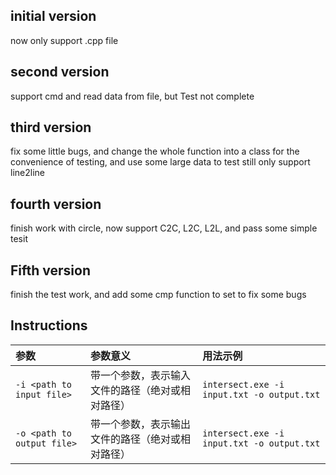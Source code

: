 ## initial version
now only support .cpp file

## second version
support cmd and read data from file, but Test not complete

## third version
fix some little bugs, and change the whole function into a class for the convenience of testing, and use some large data to test
still only support line2line

## fourth version
finish work with circle, now support C2C, L2C, L2L, and pass some simple tesit

## Fifth version
finish the test work, and add some cmp function to set<pair> to fix some bugs

## Instructions

| **参数**                   | **参数意义**                                     | **用法示例**                               |
| :------------------------- | :----------------------------------------------- | :----------------------------------------- |
| `-i <path to input file>`  | 带一个参数，表示输入文件的路径（绝对或相对路径） | `intersect.exe -i input.txt -o output.txt` |
| `-o <path to output file>` | 带一个参数，表示输出文件的路径（绝对或相对路径） | `intersect.exe -i input.txt -o output.txt` |